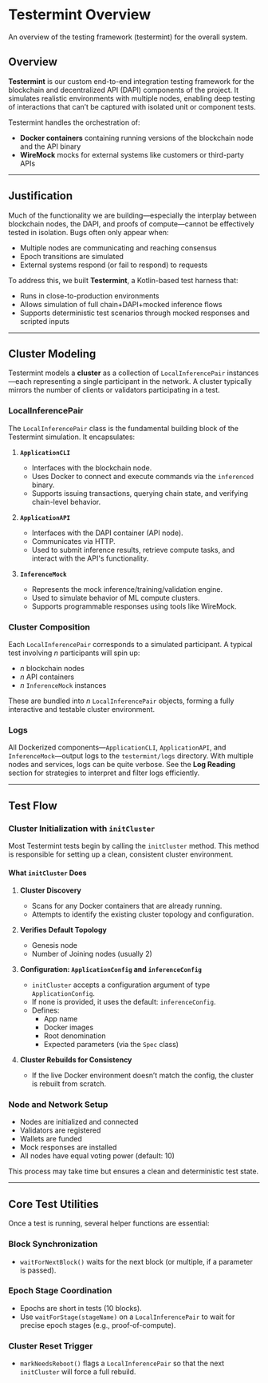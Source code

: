 # Testermint Overview
An overview of the testing framework (testermint) for the overall system.

## Overview

**Testermint** is our custom end-to-end integration testing framework for the blockchain and decentralized API (DAPI) components of the project. It simulates realistic environments with multiple nodes, enabling deep testing of interactions that can’t be captured with isolated unit or component tests.

Testermint handles the orchestration of:

- **Docker containers** containing running versions of the blockchain node and the API binary
- **WireMock** mocks for external systems like customers or third-party APIs

---

## Justification

Much of the functionality we are building—especially the interplay between blockchain nodes, the DAPI, and proofs of compute—cannot be effectively tested in isolation. Bugs often only appear when:

- Multiple nodes are communicating and reaching consensus
- Epoch transitions are simulated
- External systems respond (or fail to respond) to requests

To address this, we built **Testermint**, a Kotlin-based test harness that:

- Runs in close-to-production environments
- Allows simulation of full chain+DAPI+mocked inference flows
- Supports deterministic test scenarios through mocked responses and scripted inputs

---

## Cluster Modeling

Testermint models a **cluster** as a collection of `LocalInferencePair` instances—each representing a single participant in the network. A cluster typically mirrors the number of clients or validators participating in a test.

### LocalInferencePair

The `LocalInferencePair` class is the fundamental building block of the Testermint simulation. It encapsulates:

1. **`ApplicationCLI`**

    - Interfaces with the blockchain node.
    - Uses Docker to connect and execute commands via the `inferenced` binary.
    - Supports issuing transactions, querying chain state, and verifying chain-level behavior.

2. **`ApplicationAPI`**

    - Interfaces with the DAPI container (API node).
    - Communicates via HTTP.
    - Used to submit inference results, retrieve compute tasks, and interact with the API's functionality.

3. **`InferenceMock`**

    - Represents the mock inference/training/validation engine.
    - Used to simulate behavior of ML compute clusters.
    - Supports programmable responses using tools like WireMock.

### Cluster Composition

Each `LocalInferencePair` corresponds to a simulated participant. A typical test involving *n* participants will spin up:

- *n* blockchain nodes
- *n* API containers
- *n* `InferenceMock` instances

These are bundled into *n* `LocalInferencePair` objects, forming a fully interactive and testable cluster environment.

### Logs

All Dockerized components—`ApplicationCLI`, `ApplicationAPI`, and `InferenceMock`—output logs to the `testermint/logs` directory. With multiple nodes and services, logs can be quite verbose. See the **Log Reading** section for strategies to interpret and filter logs efficiently.

---

## Test Flow

### Cluster Initialization with `initCluster`

Most Testermint tests begin by calling the `initCluster` method. This method is responsible for setting up a clean, consistent cluster environment.

#### What `initCluster` Does

1. **Cluster Discovery**

    - Scans for any Docker containers that are already running.
    - Attempts to identify the existing cluster topology and configuration.

2. **Verifies Default Topology**

    - Genesis node
    - Number of Joining nodes (usually 2)

3. **Configuration: `ApplicationConfig` and `inferenceConfig`**

    - `initCluster` accepts a configuration argument of type `ApplicationConfig`.
    - If none is provided, it uses the default: `inferenceConfig`.
    - Defines:
        - App name
        - Docker images
        - Root denomination
        - Expected parameters (via the `Spec` class)

4. **Cluster Rebuilds for Consistency**

    - If the live Docker environment doesn’t match the config, the cluster is rebuilt from scratch.

### Node and Network Setup

- Nodes are initialized and connected
- Validators are registered
- Wallets are funded
- Mock responses are installed
- All nodes have equal voting power (default: 10)

This process may take time but ensures a clean and deterministic test state.

---

## Core Test Utilities

Once a test is running, several helper functions are essential:

### Block Synchronization

- `waitForNextBlock()` waits for the next block (or multiple, if a parameter is passed).

### Epoch Stage Coordination

- Epochs are short in tests (10 blocks).
- Use `waitForStage(stageName)` on a `LocalInferencePair` to wait for precise epoch stages (e.g., proof-of-compute).

### Cluster Reset Trigger

- `markNeedsReboot()` flags a `LocalInferencePair` so that the next `initCluster` will force a full rebuild.

